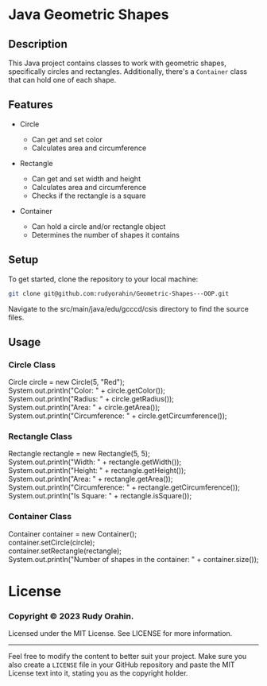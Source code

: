 # Java Geometric Shapes

## Description

This Java project contains classes to work with geometric shapes, specifically circles and rectangles. Additionally, there's a `Container` class that can hold one of each shape. 

## Features

- Circle
  - Can get and set color
  - Calculates area and circumference
  
- Rectangle
  - Can get and set width and height
  - Calculates area and circumference
  - Checks if the rectangle is a square
  
- Container
  - Can hold a circle and/or rectangle object
  - Determines the number of shapes it contains

## Setup

To get started, clone the repository to your local machine:

```bash
git clone git@github.com:rudyorahin/Geometric-Shapes---OOP.git
```



Navigate to the src/main/java/edu/gcccd/csis directory to find the source files.

## Usage

### Circle Class
Circle circle = new Circle(5, "Red");  
System.out.println("Color: " + circle.getColor());  
System.out.println("Radius: " + circle.getRadius());  
System.out.println("Area: " + circle.getArea());  
System.out.println("Circumference: " + circle.getCircumference());  

### Rectangle Class
Rectangle rectangle = new Rectangle(5, 5);  
System.out.println("Width: " + rectangle.getWidth());  
System.out.println("Height: " + rectangle.getHeight());  
System.out.println("Area: " + rectangle.getArea());  
System.out.println("Circumference: " + rectangle.getCircumference());  
System.out.println("Is Square: " + rectangle.isSquare());  


### Container Class
Container container = new Container();  
container.setCircle(circle);  
container.setRectangle(rectangle);  
System.out.println("Number of shapes in the container: " + container.size());  


# License

### Copyright © 2023 Rudy Orahin.
Licensed under the MIT License. See LICENSE for more information.

---

Feel free to modify the content to better suit your project. Make sure you also create a `LICENSE` file in your GitHub repository and paste the MIT License text into it, stating you as the copyright holder.







